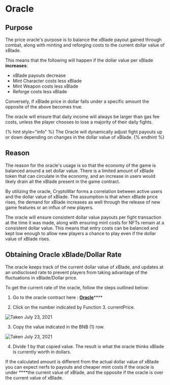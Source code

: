 # Oracle

## Purpose

The price oracle's purpose is to balance the xBlade payout gained through combat, along with minting and reforging costs to the current dollar value of xBlade.

This means that the following will happen if the dollar value per xBlade **increases**:

* xBlade payouts decrease
* Mint Character costs less xBlade
* Mint Weapon costs less xBlade
* Reforge costs less xBlade

Conversely, if xBlade price in dollar falls under a specific amount the opposite of the above becomes true.

The oracle will ensure that daily income will always be larger than gas fee costs, unless the player chooses to lose a majority of their daily fights.

{% hint style="info" %}
The Oracle will dynamically adjust fight payouts up or down depending on changes in the dollar value of xBlade.
{% endhint %}

## Reason

The reason for the oracle's usage is so that the economy of the game is balanced around a set dollar value. There is a limited amount of xBlade token that can circulate in the economy, and an increase in users would likely drain all the xBlade present in the game contract.

By utilizing the oracle, CryptoWar forms a correlation between active users and the dollar value of xBlade. The assumption is that when xBlade price rises, the demand for xBlade increases as well through the release of new game features or an influx of new players.

The oracle will ensure consistent dollar value payouts per fight transaction at the time it was made, along with ensuring mint costs for NFTs remain at a consistent dollar value. This means that entry costs can be balanced and kept low enough to allow new players a chance to play even if the dollar value of xBlade rises.

## Obtaining Oracle xBlade/Dollar Rate

The oracle keeps track of the current dollar value of xBlade, and updates at an undisclosed rate to prevent players from taking advantage of the fluctuations in xBlade/Dollar price.

To get the current rate of the oracle, follow the steps outlined below:

1. Go to the oracle contract here : [**Oracle**](https://bscscan.com/address/0x1cbfa0ec28da66896946474b2a93856eb725fbba#readProxyContract)\*\*\*\*

2. Click on the number indicated by Function 3. currentPrice.

![Taken July 23, 2021](../../.gitbook/assets/current-price.png)

3. Copy the value indicated in the BNB \(1\) row.

![Taken July 23, 2021](../../.gitbook/assets/bnb.png)

4. Divide 1 by that copied value. The result is what the oracle thinks xBlade is currently worth in dollars.

If the calculated amount is different from the actual dollar value of xBlade you can expect nerfs to payouts and cheaper mint costs if the oracle is under ****the current value of xBlade, and the opposite if the oracle is over the current value of xBlade.

